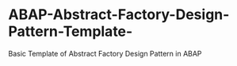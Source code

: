 # ABAP-Abstract-Factory-Design-Pattern-Template-
Basic Template of Abstract Factory Design Pattern in ABAP
